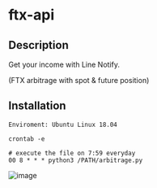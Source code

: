 # ftx-api

## Description

Get your income with Line Notify.

(FTX arbitrage with spot & future position)

## Installation 

```shell
Enviroment: Ubuntu Linux 18.04

crontab -e

# execute the file on 7:59 everyday
00 8 * * * python3 /PATH/arbitrage.py 
```

![image](https://user-images.githubusercontent.com/49953246/111897829-1e4ebb80-8a5d-11eb-8d08-1e514c64759c.png)

